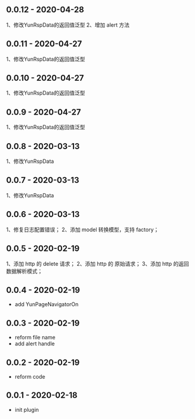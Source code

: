## 0.0.12   - 2020-04-28

1、修改YunRspData的返回值泛型
2、增加 alert 方法

## 0.0.11   - 2020-04-27

1、修改YunRspData的返回值泛型

## 0.0.10   - 2020-04-27

1、修改YunRspData的返回值泛型

## 0.0.9   - 2020-04-27

1、修改YunRspData的返回值泛型

## 0.0.8   - 2020-03-13

1、修改YunRspData

## 0.0.7   - 2020-03-13

1、修改YunRspData

## 0.0.6   - 2020-03-13

1、修复日志配置错误；
2、添加 model 转换模型，支持 factory；

## 0.0.5   - 2020-02-19

1、添加 http 的 delete 请求；
2、添加 http 的 原始请求；
3、添加 http 的返回数据解析模式；

## 0.0.4   - 2020-02-19

* add YunPageNavigatorOn

## 0.0.3   - 2020-02-19

* reform file name
* add alert handle


## 0.0.2   - 2020-02-19

* reform code


## 0.0.1   - 2020-02-18

* init plugin
